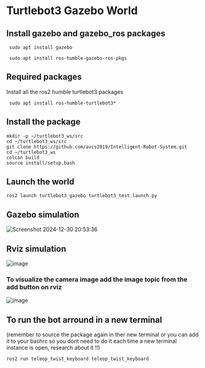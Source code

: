 # Turtlebot3 Gazebo World
## Install gazebo and gazebo_ros packages
```
 sudo apt install gazebo
```

```
 sudo apt install ros-humble-gazebo-ros-pkgs
```
## Required packages
Install all the ros2 humble turtlebot3 packages
```
 sudo apt install ros-humble-turtlebot3*
```
## Install the package
```
mkdir -p ~/turtlebot3_ws/src
cd ~/turtlebot3_ws/src
git clone https://github.com/avcs2019/Intelligent-Robot-System.git
cd ~/turtlebot3_ws
colcon build
source install/setup.bash
```
## Launch the world
```
ros2 launch turtlebot3_gazebo turtlebot3_test.launch.py
```
## Gazebo simulation
![Screenshot 2024-12-30 20:53:36](https://github.com/user-attachments/assets/b80f3f77-5abc-4c96-9a24-f3032ed075e8)

## Rviz simulation
![image](https://github.com/user-attachments/assets/93ccc589-2524-4633-ae9f-59af23a2acd2)

### To visualize the camera image add the image topic from the add button on rviz

![image](https://github.com/user-attachments/assets/6f12e516-0dd2-4a6f-9fed-81bfd79ef860)


## To run the bot arround in a new terminal 
(remember to source the package again in ther new terminal or you can add it to your bashrc so you dont need to do it each time a new terminal instance is open, research about it !!)
```
ros2 run teleop_twist_keyboard teleop_twist_keyboard
```
